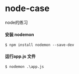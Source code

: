 # node-case
 node的练习

####  安装 nodemon
```
$ npm install nodemon --save-dev 
```
####  运行app.js 文件
```
$ nodemon .\app.js
```


 
